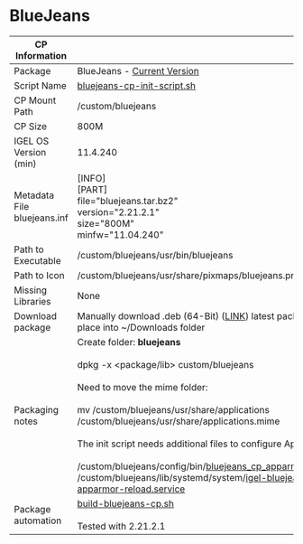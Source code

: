 # BlueJeans

|  CP Information |            |
|-----------------|------------|
| Package | BlueJeans - [Current Version](https://www.bluejeans.com/downloads) |
| Script Name | [bluejeans-cp-init-script.sh](bluejeans-cp-init-script.sh) |
| CP Mount Path | /custom/bluejeans |
| CP Size | 800M |
| IGEL OS Version (min) | 11.4.240 |
| Metadata File <br /> bluejeans.inf | [INFO] <br /> [PART] <br /> file="bluejeans.tar.bz2" <br /> version="2.21.2.1" <br /> size="800M" <br /> minfw="11.04.240" |
| Path to Executable | /custom/bluejeans/usr/bin/bluejeans |
| Path to Icon | /custom/bluejeans/usr/share/pixmaps/bluejeans.png |
| Missing Libraries | None |
| Download package | Manually download .deb (64-Bit) ([LINK](https://www.bluejeans.com/downloads)) latest package and place into ~/Downloads folder |
| Packaging notes | Create folder: **bluejeans** <br /><br /> dpkg -x <package/lib> custom/bluejeans <br /><br /> Need to move the mime folder: <br /><br />mv /custom/bluejeans/usr/share/applications /custom/bluejeans/usr/share/applications.mime <br /><br />The init script needs additional files to configure AppArmor: <br /><br /> /custom/bluejeans/config/bin/[bluejeans_cp_apparmor_reload](bluejeans_cp_apparmor_reload) <br /> /custom/bluejeans/lib/systemd/system/[igel-bluejeans-cp-apparmor-reload.service](igel-bluejeans-cp-apparmor-reload.service) |
| Package automation | [build-bluejeans-cp.sh](build-bluejeans-cp.sh) <br /><br /> Tested with 2.21.2.1 |
